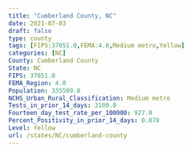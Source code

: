 ```yaml
---
title: "Cumberland County, NC"
date: 2021-07-03
draft: false
type: county
tags: [FIPS:37051.0,FEMA:4.0,Medium metro,Yellow]
categories: [NC]
County: Cumberland County
State: NC
FIPS: 37051.0
FEMA_Region: 4.0
Population: 335509.0
NCHS_Urban_Rural_Classification: Medium metro
Tests_in_prior_14_days: 3109.0
Fourteen_day_test_rate_per_100000: 927.0
Percent_Positivity_in_prior_14_days: 0.078
Level: Yellow
url: /states/NC/cumberland-county
---
```



